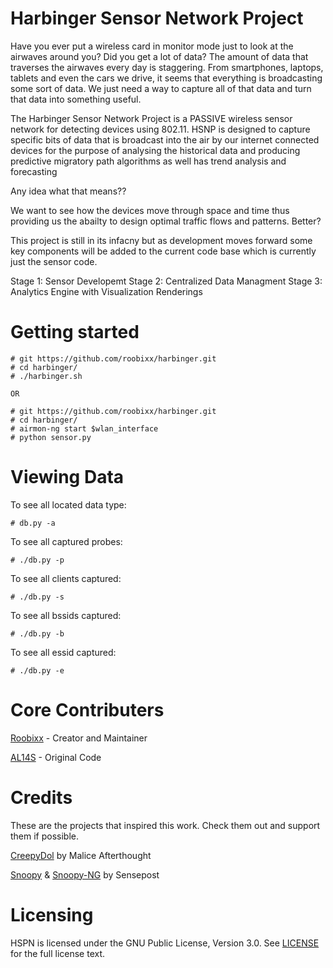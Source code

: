 # Harbinger Sensor Network Project

Have you ever put a wireless card in monitor mode just to look at the airwaves around you? Did you get a lot of data? The amount of data that traverses the airwaves every day is staggering. From smartphones, laptops, tablets and even the cars we drive, it seems that everything is
broadcasting some sort of data. We just need a way to capture all of that data and turn that data into something useful.

The Harbinger Sensor Network Project is a PASSIVE wireless sensor network for detecting devices using 802.11. HSNP is designed to capture specific bits of data that is broadcast into the air by our internet connected devices for the purpose of analysing the historical data and producing predictive migratory path algorithms as well has trend analysis and forecasting

Any idea what that means??

We want to see how the devices move through space and time thus providing us the abailty to design optimal traffic flows and patterns. Better?

This project is still in its infacny but as development moves forward some key components will be added to the current code base which is currently just the sensor code.

Stage 1: Sensor Developemt
Stage 2: Centralized Data Managment
Stage 3: Analytics Engine with Visualization Renderings


Getting started
===============
```
# git https://github.com/roobixx/harbinger.git
# cd harbinger/
# ./harbinger.sh

OR

# git https://github.com/roobixx/harbinger.git
# cd harbinger/
# airmon-ng start $wlan_interface
# python sensor.py
```
Viewing Data
============
To see all located data type:
```
# db.py -a 
```
To see all captured probes:
```
# ./db.py -p
```
To see all clients captured:
```
# ./db.py -s
```
To see all bssids captured:
```
# ./db.py -b
```
To see all essid captured:
```
# ./db.py -e
```
Core Contributers
=================

[Roobixx](https://github.com/roobixx) - Creator and Maintainer

[AL14S](https://twitter.com/al14s) - Original Code

Credits
=======
These are the projects that inspired this work. Check them out and support them if possible.

[CreepyDol](https://media.blackhat.com/us-13/US-13-OConnor-CreepyDOL-Cheap-Distributed-Stalking-Slides.pdf) by Malice Afterthought

[Snoopy](https://github.com/sensepost/snoopy-ng) & [Snoopy-NG](https://github.com/sensepost/Snoopy) by Sensepost

Licensing
=========
HSPN is licensed under the GNU Public License, Version 3.0. See
[LICENSE](https://github.com/roobixx/harbinger/blob/master/LICENSE) for the full
license text.



